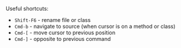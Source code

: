 Useful shortcuts:

- `Shift-F6` - rename file or class
- `Cmd-b` - navigate to source (when cursor is on a method or class)
- `Cmd-[` - move cursor to previous position
- `Cmd-]` - opposite to previous command
